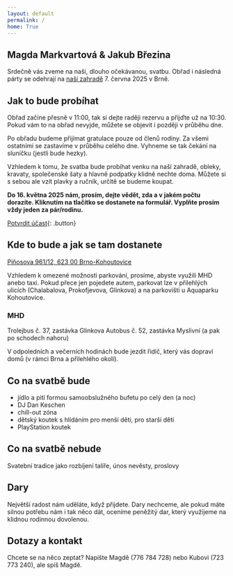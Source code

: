 ```yaml
---
layout: default
permalink: /
home: True
---
```


## Magda Markvartová & Jakub Březina

Srdečně vás zveme na naši, dlouho očekávanou, svatbu. Obřad i následná párty se odehrají na [naší zahradě](https://maps.app.goo.gl/F6Jpthkqu5bBVzp8A) 7. června 2025 v Brně.

## Jak to bude probíhat

Obřad začíne přesně v 11:00, tak si dejte raději rezervu a přijďte už na 10:30. Pokud vám to na obřad nevyjde, můžete se objevit i později v průběhu dne.

Po obřadu budeme přijímat gratulace pouze od členů rodiny. Za všemi ostatními se zastavíme v průběhu celého dne. Vyhneme se tak čekání na sluníčku (jestli bude hezky).

Vzhledem k tomu, že svatba bude probíhat venku na naší zahradě, obleky, kravaty, společenské šaty a hlavně podpatky klidně nechte doma. Můžete si s sebou ale vzít plavky a ručník, určitě se budeme koupat.

**Do 16. května 2025 nám, prosím, dejte vědět, zda a v jakém počtu dorazíte. Kliknutím na tlačítko se dostanete na formulář. Vyplňte prosím vždy jeden za pár/rodinu.**

[Potvrdit účast](https://forms.gle/qPibzoxNnq4Zj4Sd6){: .button}

## Kde to bude a jak se tam dostanete

[Piňosova 961/12, 623 00 Brno-Kohoutovice](https://maps.app.goo.gl/F6Jpthkqu5bBVzp8A)

Vzhledem k omezené možnosti parkování, prosíme, abyste využili MHD anebo taxi. Pokud přece jen pojedete autem, parkovat lze v přilehlých ulicích (Chalabalova, Prokofjevova, Glinkova) a na parkovišti u Aquaparku Kohoutovice.

### MHD

Trolejbus č. 37, zastávka Glinkova
Autobus č. 52, zastávka Myslivní (a pak po schodech nahoru)

V odpoledních a večerních hodinách bude jezdit řidič, který vás dopraví domů (v rámci Brna a přilehlého okolí).

## Co na svatbě bude

- jídlo a pití formou samoobslužného bufetu po celý den (a noc)
- DJ Dan Keschen
- chill-out zóna
- dětský koutek s hlídáním pro menší děti, pro starší děti
- PlayStation koutek

## Co na svatbě nebude

Svatební tradice jako rozbíjení talíře, únos nevěsty, proslovy

## Dary

Největší radost nám uděláte, když přijdete. Dary nechceme, ale pokud máte silnou potřebu nám i tak něco dát, oceníme peněžitý dar, který využijeme na klidnou rodinnou dovolenou.

## Dotazy a kontakt

Chcete se na něco zeptat? Napište Magdě (776 784 728) nebo Kubovi (723 773 240), ale spíš Magdě.
